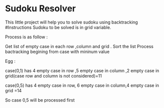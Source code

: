 # Sudoku Resolver

This little project will help you to solve sudoku using backtracking
#Instructions
Sudoku to be solved is in grid variable.

Process is as follow :

Get list of empty case in each row ,column and grid .
Sort the list 
Process bactracking begining from case with mininum value 

Egg : 

case(0,1) has 4 empty case in row ,5 empty case in column ,2 empty case in grid(case row and column is not considered)=11

case(0,5) has 4 empty case in row, 6 empty case in column,4 empty case in grid =14
	  
So  case 0,5 will be processed first
